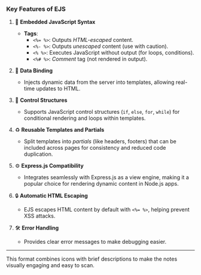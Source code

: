 
### Key Features of EJS

1. 📝 **Embedded JavaScript Syntax**
   - **Tags**:
     - `<%= %>`: Outputs *HTML-escaped* content.
     - `<%- %>`: Outputs *unescaped* content (use with caution).
     - `<% %>`: Executes JavaScript without output (for loops, conditions).
     - `<%# %>`: *Comment* tag (not rendered in output).

2. 🔗 **Data Binding**
   - Injects dynamic data from the server into templates, allowing real-time updates to HTML.

3. 🔄 **Control Structures**
   - Supports JavaScript control structures (`if`, `else`, `for`, `while`) for conditional rendering and loops within templates.

4. ♻️ **Reusable Templates and Partials**
   - Split templates into *partials* (like headers, footers) that can be included across pages for consistency and reduced code duplication.

5. ⚙️ **Express.js Compatibility**
   - Integrates seamlessly with Express.js as a view engine, making it a popular choice for rendering dynamic content in Node.js apps.

6. 🔒 **Automatic HTML Escaping**
   - EJS escapes HTML content by default with `<%= %>`, helping prevent XSS attacks.

7. 🛠️ **Error Handling**
   - Provides clear error messages to make debugging easier.

---

This format combines icons with brief descriptions to make the notes visually engaging and easy to scan.
